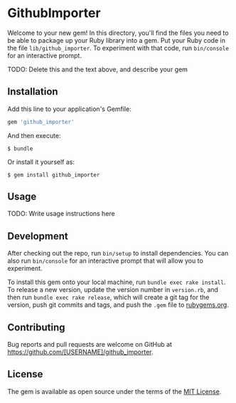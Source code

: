 # GithubImporter

Welcome to your new gem! In this directory, you'll find the files you need to be able to package up your Ruby library into a gem. Put your Ruby code in the file `lib/github_importer`. To experiment with that code, run `bin/console` for an interactive prompt.

TODO: Delete this and the text above, and describe your gem

## Installation

Add this line to your application's Gemfile:

```ruby
gem 'github_importer'
```

And then execute:

    $ bundle

Or install it yourself as:

    $ gem install github_importer

## Usage

TODO: Write usage instructions here

## Development

After checking out the repo, run `bin/setup` to install dependencies. You can also run `bin/console` for an interactive prompt that will allow you to experiment.

To install this gem onto your local machine, run `bundle exec rake install`. To release a new version, update the version number in `version.rb`, and then run `bundle exec rake release`, which will create a git tag for the version, push git commits and tags, and push the `.gem` file to [rubygems.org](https://rubygems.org).

## Contributing

Bug reports and pull requests are welcome on GitHub at https://github.com/[USERNAME]/github_importer.


## License

The gem is available as open source under the terms of the [MIT License](http://opensource.org/licenses/MIT).

